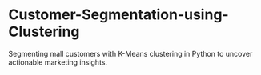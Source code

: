 # Customer-Segmentation-using-Clustering
Segmenting mall customers with K-Means clustering in Python to uncover actionable marketing insights.

